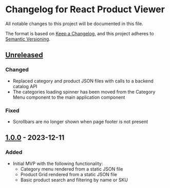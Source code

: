 # Changelog for React Product Viewer

All notable changes to this project will be documented in this file.

The format is based on [Keep a Changelog][kac], and this project adheres to
[Semantic Versioning][semver].

## [Unreleased]

### Changed
- Replaced category and product JSON files with calls to a backend catalog API
- The categories loading spinner has been moved from the Category Menu 
component to the main application component

### Fixed
- Scrollbars are no longer shown when page footer is not present 

## [1.0.0] - 2023-12-11

### Added
- Initial MVP with the following functionality:
  * Category menu rendered from a static JSON file
  * Product Grid rendered from a static JSON file
  * Basic product search and filtering by name or SKU

[kac]: https://keepachangelog.com/en/1.0.0/
[semver]: https://semver.org/spec/v2.0.0.html
[Unreleased]: https://github.com/JosephLeedy/react-product-viewer/compare/1.0.0...HEAD
[1.0.0]: https://github.com/JosephLeedy/react-product-viewer/releases/tag/1.0.0
